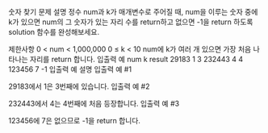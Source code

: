 숫자 찾기
문제 설명
정수 num과 k가 매개변수로 주어질 때, num을 이루는 숫자 중에 k가 있으면 num의 그 숫자가 있는 자리 수를 return하고 없으면 -1을 return 하도록 solution 함수를 완성해보세요.

제한사항
0 < num < 1,000,000
0 ≤ k < 10
num에 k가 여러 개 있으면 가장 처음 나타나는 자리를 return 합니다.
입출력 예
num	k	result
29183	1	3
232443	4	4
123456	7	-1
입출력 예 설명
입출력 예 #1

29183에서 1은 3번째에 있습니다.
입출력 예 #2

232443에서 4는 4번째에 처음 등장합니다.
입출력 예 #3

123456에 7은 없으므로 -1을 return 합니다.